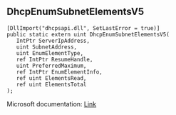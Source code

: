 ## DhcpEnumSubnetElementsV5

```
[DllImport("dhcpsapi.dll", SetLastError = true)]
public static extern uint DhcpEnumSubnetElementsV5(
   IntPtr ServerIpAddress,
   uint SubnetAddress,
   uint EnumElementType,
   ref IntPtr ResumeHandle,
   uint PreferredMaximum,
   ref IntPtr EnumElementInfo,
   ref uint ElementsRead,
   ref uint ElementsTotal
);
```

Microsoft documentation: [Link](https://learn.microsoft.com/en-us/windows/win32/api/dhcpsapi/nf-dhcpsapi-dhcpenumsubnetelementsv5)
